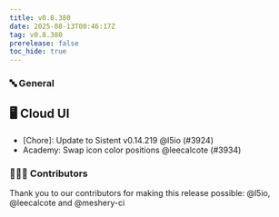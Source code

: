 ```yaml
---
title: v0.8.380
date: 2025-08-13T00:46:17Z
tag: v0.8.380
prerelease: false
toc_hide: true
---
```


### 🔤 General
## 🖥 Cloud UI

- [Chore]: Update to Sistent v0.14.219 @l5io (#3924)
- Academy: Swap icon color positions @leecalcote (#3934)

### 👨🏽‍💻 Contributors

Thank you to our contributors for making this release possible:
@l5io, @leecalcote and @meshery-ci

